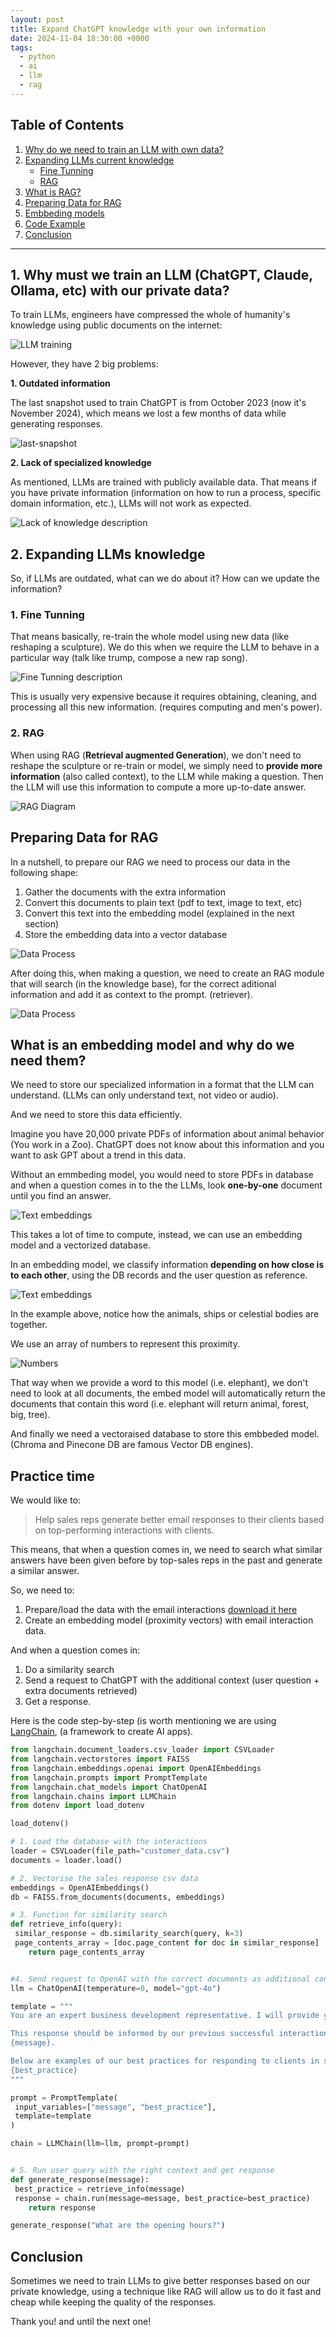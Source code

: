 ```yaml
---
layout: post
title: Expand ChatGPT knowledge with your own information
date: 2024-11-04 18:30:00 +0000
tags:
  - python
  - ai
  - llm
  - rag
---
```


## Table of Contents

1. [Why do we need to train an LLM with own data?](#why)
2. [Expanding LLMs current knowledge](#overview)
   - [Fine Tunning](#client-side)
   - [RAG](#server-side)
3. [What is RAG?](#frontend)
4. [Preparing Data for RAG](#backend)
5. [Embbeding models](#backend)
6. [Code Example]()
7. [Conclusion]()

---

## 1. Why must we train an LLM (ChatGPT, Claude, Ollama, etc) with our private data?

To train LLMs, engineers have compressed the whole of humanity's knowledge using public documents on the internet:

![LLM training](https://emmanuelorozco.com/assets/blog/rag/llm-training.png)

However, they have 2 big problems:

**1. Outdated information**

The last snapshot used to train ChatGPT is from October 2023 (now it's November 2024), which means we lost a few months of data while generating responses.

![last-snapshot](https://emmanuelorozco.com/assets/blog/rag/october-2023.png)

**2. Lack of specialized knowledge**

As mentioned, LLMs are trained with publicly available data. That means if you have private information (information on how to run a process, specific domain information, etc.), LLMs will not work as expected.

![Lack of knowledge description](https://emmanuelorozco.com/assets/blog/rag/emmanuel-orozco.png)

## 2. Expanding LLMs knowledge

So, if LLMs are outdated, what can we do about it? How can we update the information?

### 1. Fine Tunning

That means basically, re-train the whole model using new data (like reshaping a sculpture). We do this when we require the LLM to behave in a particular way (talk like trump, compose a new rap song).

![Fine Tunning description](https://emmanuelorozco.com/assets/blog/rag/fine-tune.png)

This is usually very expensive because it requires obtaining, cleaning, and processing all this new information. (requires computing and men's power).

### 2. RAG

When using RAG (**Retrieval augmented Generation**), we don't need to reshape the sculpture or re-train or model, we simply need to **provide more information** (also called context), to the LLM while making a question. Then the LLM will use this information to compute a more up-to-date answer.

![RAG Diagram](https://emmanuelorozco.com/assets/blog/rag/rag.png)

## Preparing Data for RAG

In a nutshell, to prepare our RAG we need to process our data in the following shape:

1. Gather the documents with the extra information
2. Convert this documents to plain text (pdf to text, image to text, etc)
3. Convert this text into the embedding model (explained in the next section)
4. Store the embedding data into a vector database

![Data Process](https://emmanuelorozco.com/assets/blog/rag/data-process.jpg)

After doing this, when making a question, we need to create an RAG module that will search (in the knowledge base), for the correct aditional information and add it as context to the prompt. (retriever).

![Data Process](https://emmanuelorozco.com/assets/blog/rag/rag-module.png)

## What is an embedding model and why do we need them?

We need to store our specialized information in a format that the LLM can understand. (LLMs can only understand text, not video or audio).

And we need to store this data efficiently.

Imagine you have 20,000 private PDFs of information about animal behavior (You work in a Zoo). ChatGPT does not know about this information and you want to ask GPT about a trend in this data.

Without an emmbeding model, you would need to store PDFs in database and when a question comes in to the the LLMs, look **one-by-one** document until you find an answer.

![Text embeddings](https://emmanuelorozco.com/assets/blog/rag/currently.jpg)

This takes a lot of time to compute, instead, we can use an embedding model and a vectorized database.

In an embedding model, we classify information **depending on how close is to each other**, using the DB records and the user question as reference.

![Text embeddings](https://emmanuelorozco.com/assets/blog/rag/text-emb.png)

In the example above, notice how the animals, ships or celestial bodies are together.

We use an array of numbers to represent this proximity.

![Numbers](https://emmanuelorozco.com/assets/blog/rag/numbers.png)

That way when we provide a word to this model (i.e. elephant), we don't need to look at all documents, the embed model will automatically return the documents that contain this word (i.e. elephant will return animal, forest, big, tree).

And finally we need a vectoraised database to store this embbeded model. (Chroma and Pinecone DB are famous Vector DB engines).

## Practice time

We would like to:

> Help sales reps generate better email responses to their clients based on top-performing interactions with clients.

This means, that when a question comes in, we need to search what similar answers have been given before by top-sales reps in the past and generate a similar answer.

So, we need to:

1. Prepare/load the data with the email interactions [download it here](https://emmanuelorozco.com/assets/blog/rag/customer_data.csv)
2. Create an embedding model (proximity vectors) with email interaction data.

And when a question comes in:

1. Do a similarity search
2. Send a request to ChatGPT with the additional context (user question + extra documents retrieved)
3. Get a response.

Here is the code step-by-step (is worth mentioning we are using [LangChain](https://python.langchain.com/docs/introduction/), (a framework to create AI apps).

```python
from langchain.document_loaders.csv_loader import CSVLoader
from langchain.vectorstores import FAISS
from langchain.embeddings.openai import OpenAIEmbeddings
from langchain.prompts import PromptTemplate
from langchain.chat_models import ChatOpenAI
from langchain.chains import LLMChain
from dotenv import load_dotenv

load_dotenv()

# 1. Load the database with the interactions
loader = CSVLoader(file_path="customer_data.csv")
documents = loader.load()

# 2. Vectorise the sales response csv data
embeddings = OpenAIEmbeddings()
db = FAISS.from_documents(documents, embeddings)

# 3. Function for similarity search
def retrieve_info(query):
 similar_response = db.similarity_search(query, k=3)
 page_contents_array = [doc.page_content for doc in similar_response]
    return page_contents_array


#4. Send request to OpenAI with the correct documents as additional context
llm = ChatOpenAI(temperature=0, model="gpt-4o")

template = """
You are an expert business development representative. I will provide you with a message from a prospect, and your task is to generate the most effective response.

This response should be informed by our previous successful interactions. Here is the message from the client:
{message}.

Below are examples of our best practices for responding to clients in similar situations:
{best_practice}
"""

prompt = PromptTemplate(
 input_variables=["message", "best_practice"],
 template=template
)

chain = LLMChain(llm=llm, prompt=prompt)


# 5. Run user query with the right context and get response
def generate_response(message):
 best_practice = retrieve_info(message)
 response = chain.run(message=message, best_practice=best_practice)
    return response

generate_response("What are the opening hours?")

```

## Conclusion

Sometimes we need to train LLMs to give better responses based on our private knowledge, using a technique like RAG will allow us to do it fast and cheap while keeping the quality of the responses.

Thank you! and until the next one!
